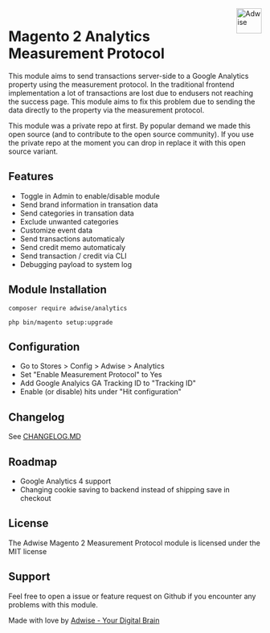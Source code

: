 <a href="https://www.adwise.nl/">
    <img src="https://cdn.adwise.nl/hosted_files/github/logo.webp" alt="Adwise" title="Adwise" align="right" height="50" />
</a>

# Magento 2 Analytics Measurement Protocol

This module aims to send transactions server-side to a Google Analytics property using the measurement protocol. In the traditional frontend implementation a lot of transactions are lost due to endusers not reaching the success page. This module aims to fix this problem due to sending the data directly to the property via the measurement protocol.

This module was a private repo at first. By popular demand we made this open source (and to contribute to the open source community). If you use the private repo at the moment you can drop in replace it with this open source variant.

## Features
- Toggle in Admin to enable/disable module
- Send brand information in transation data
- Send categories in transation data
- Exclude unwanted categories
- Customize event data
- Send transactions automaticaly
- Send credit memo automaticaly
- Send transaction / credit via CLI
- Debugging payload to system log

## Module Installation
`composer require adwise/analytics`

`php bin/magento setup:upgrade`

## Configuration

- Go to Stores > Config > Adwise > Analytics
- Set "Enable Measurement Protocol" to Yes
- Add Google Analyics GA Tracking ID to "Tracking ID"
- Enable (or disable) hits under "Hit configuration"

## Changelog

See <a href="changelog.MD">CHANGELOG.MD</a>

## Roadmap

- Google Analytics 4 support
- Changing cookie saving to backend instead of shipping save in checkout

## License

 The Adwise Magento 2 Measurement Protocol module is licensed under the MIT license

 ## Support

 Feel free to open a issue or feature request on Github if you encounter any problems with this module.

 Made with love by <a href="https://www.adwise.nl/">Adwise - Your Digital Brain</a>